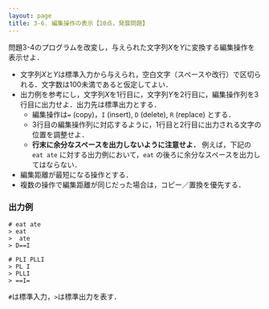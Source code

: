 ```yaml
---
layout: page
title: 3-6. 編集操作の表示【10点，発展問題】
---
```


問題3-4のプログラムを改変し，与えられた文字列$X$を$Y$に変換する編集操作を表示せよ．

+ 文字列$X$と$Y$は標準入力から与えられ，空白文字（スペースや改行）で区切られる．文字数は100未満であると仮定してよい．
+ 出力例を参考にし，文字列$X$を1行目に，文字列$Y$を2行目に，編集操作列を3行目に出力せよ．出力先は標準出力とする．
    + 編集操作は`=` (copy)，`I` (insert), `D` (delete), `R` (replace) とする．
    + 3行目の編集操作列に対応するように，1行目と2行目に出力される文字の位置を調整せよ．
    + **行末に余分なスペースを出力しないように注意せよ．** 例えば，下記の `eat ate` に対する出力例において，`eat` の後ろに余分なスペースを出力してはならない．
+ 編集距離が最短になる操作とする．
+ 複数の操作で編集距離が同じだった場合は，コピー／置換を優先する．

### 出力例
```
# eat ate
> eat
>  ate
> D==I
```

```
# PLI PLLI
> PL I
> PLLI
> ==I=
```

`#`は標準入力，`>`は標準出力を表す．

